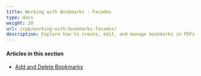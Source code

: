 ```yaml
---
title: Working with Bookmarks - Facades
type: docs
weight: 20
url: /cpp/working-with-bookmarks-facades/
description: Explore how to create, edit, and manage bookmarks in PDFs using Aspose.PDF for C++ and bookmark facades.
---
```


#### **Articles in this section** 

- [Add and Delete Bookmarks](/pdf/cpp/add-and-delete-bookmarks/)
